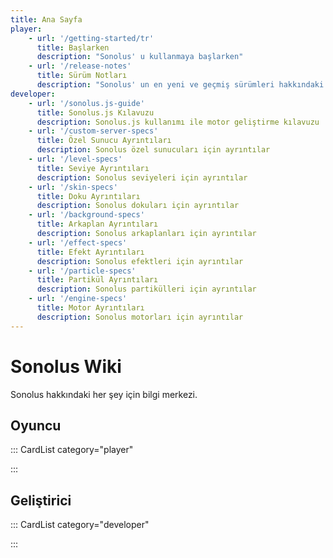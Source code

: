 ```yaml
---
title: Ana Sayfa
player:
    - url: '/getting-started/tr'
      title: Başlarken
      description: "Sonolus' u kullanmaya başlarken"
    - url: '/release-notes'
      title: Sürüm Notları
      description: "Sonolus' un en yeni ve geçmiş sürümleri hakkındaki bilgiler"
developer:
    - url: '/sonolus.js-guide'
      title: Sonolus.js Kılavuzu
      description: Sonolus.js kullanımı ile motor geliştirme kılavuzu
    - url: '/custom-server-specs'
      title: Özel Sunucu Ayrıntıları
      description: Sonolus özel sunucuları için ayrıntılar
    - url: '/level-specs'
      title: Seviye Ayrıntıları
      description: Sonolus seviyeleri için ayrıntılar
    - url: '/skin-specs'
      title: Doku Ayrıntıları
      description: Sonolus dokuları için ayrıntılar
    - url: '/background-specs'
      title: Arkaplan Ayrıntıları
      description: Sonolus arkaplanları için ayrıntılar
    - url: '/effect-specs'
      title: Efekt Ayrıntıları
      description: Sonolus efektleri için ayrıntılar
    - url: '/particle-specs'
      title: Partikül Ayrıntıları
      description: Sonolus partikülleri için ayrıntılar
    - url: '/engine-specs'
      title: Motor Ayrıntıları
      description: Sonolus motorları için ayrıntılar
---
```


# Sonolus Wiki

Sonolus hakkındaki her şey için bilgi merkezi.

## Oyuncu

::: CardList category="player"

:::

## Geliştirici

::: CardList category="developer"

:::
